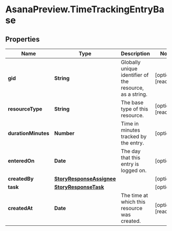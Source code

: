 # AsanaPreview.TimeTrackingEntryBase

## Properties

Name | Type | Description | Notes
------------ | ------------- | ------------- | -------------
**gid** | **String** | Globally unique identifier of the resource, as a string. | [optional] [readonly] 
**resourceType** | **String** | The base type of this resource. | [optional] [readonly] 
**durationMinutes** | **Number** | Time in minutes tracked by the entry. | [optional] 
**enteredOn** | **Date** | The day that this entry is logged on. | [optional] 
**createdBy** | [**StoryResponseAssignee**](StoryResponseAssignee.md) |  | [optional] 
**task** | [**StoryResponseTask**](StoryResponseTask.md) |  | [optional] 
**createdAt** | **Date** | The time at which this resource was created. | [optional] [readonly] 


